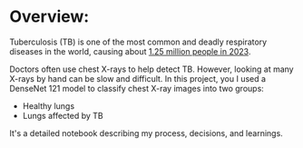 # Overview:
Tuberculosis (TB) is one of the most common and deadly respiratory diseases in the world, causing about 
[1.25 million people in 2023](https://www.who.int/teams/global-programme-on-tuberculosis-and-lung-health/tb-reports/global-tuberculosis-report-2024/tb-disease-burden/1-2-tb-mortality).

Doctors often use chest X-rays to help detect TB. However, looking at many X-rays by hand can be slow and difficult. In this project, you I used a DenseNet 121 model to classify chest X-ray images into two groups:

- Healthy lungs
- Lungs affected by TB
  
It's a detailed notebook describing my process, decisions, and learnings.
